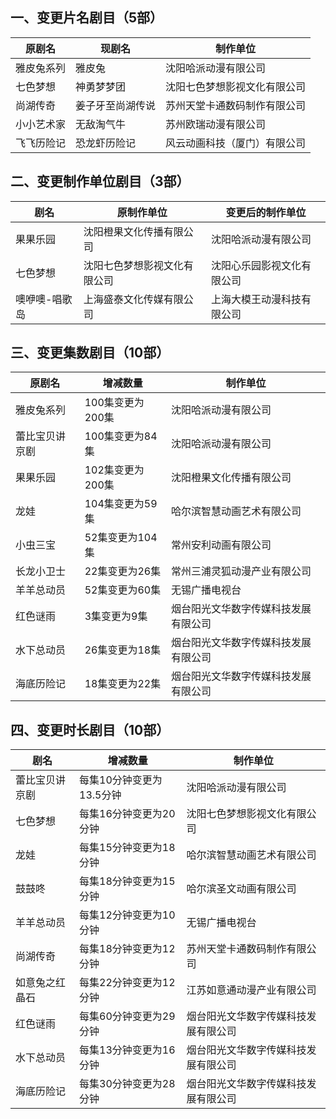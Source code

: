 ## 一、变更片名剧目（5部）
 原剧名 | 现剧名 | 制作单位 
---|---|---
 雅皮兔系列 | 雅皮兔 | 沈阳哈派动漫有限公司 
 七色梦想 | 神勇梦梦团 | 沈阳七色梦想影视文化有限公司 
 尚湖传奇 | 姜子牙至尚湖传说 | 苏州天堂卡通数码制作有限公司 
 小小艺术家 | 无敌淘气牛 | 苏州欧瑞动漫有限公司 
 飞飞历险记 | 恐龙虾历险记 | 风云动画科技（厦门）有限公司 

## 二、变更制作单位剧目（3部）
 剧名 | 原制作单位 | 变更后的制作单位 
---|---|---
 果果乐园 | 沈阳橙果文化传播有限公司 | 沈阳哈派动漫有限公司 
 七色梦想 | 沈阳七色梦想影视文化有限公司 | 沈阳心乐园影视文化有限公司 
 噢咿噢-唱歌岛 | 上海盛泰文化传媒有限公司 | 上海大模王动漫科技有限公司 

## 三、变更集数剧目（10部）
 原剧名 | 增减数量 | 制作单位 
---|---|---
 雅皮兔系列 | 100集变更为200集 | 沈阳哈派动漫有限公司 
 蕾比宝贝讲京剧 | 100集变更为84集 | 沈阳哈派动漫有限公司 
 果果乐园 | 102集变更为200集 | 沈阳橙果文化传播有限公司 
 龙娃 | 104集变更为59集 | 哈尔滨智慧动画艺术有限公司 
 小虫三宝 | 52集变更为104集 | 常州安利动画有限公司 
 长龙小卫士 | 22集变更为26集 | 常州三浦灵狐动漫产业有限公司 
 羊羊总动员 | 52集变更为60集 | 无锡广播电视台 
 红色谜雨 | 3集变更为9集 | 烟台阳光文华数字传媒科技发展有限公司 
 水下总动员 | 26集变更为18集 | 烟台阳光文华数字传媒科技发展有限公司 
 海底历险记 | 18集变更为22集 | 烟台阳光文华数字传媒科技发展有限公司 

## 四、变更时长剧目（10部）
 剧名 | 增减数量 | 制作单位 
---|---|---
 蕾比宝贝讲京剧 | 每集10分钟变更为13.5分钟 | 沈阳哈派动漫有限公司 
 七色梦想 | 每集16分钟变更为20分钟 | 沈阳七色梦想影视文化有限公司 
 龙娃 | 每集15分钟变更为18分钟 | 哈尔滨智慧动画艺术有限公司 
 鼓鼓咚 | 每集18分钟变更为15分钟 | 哈尔滨圣文动画有限公司 
 羊羊总动员 | 每集12分钟变更为10分钟 | 无锡广播电视台 
 尚湖传奇 | 每集18分钟变更为12分钟 | 苏州天堂卡通数码制作有限公司 
 如意兔之红晶石 | 每集22分钟变更为12分钟 | 江苏如意通动漫产业有限公司 
 红色谜雨 | 每集60分钟变更为29分钟 | 烟台阳光文华数字传媒科技发展有限公司 
 水下总动员 | 每集13分钟变更为16分钟 | 烟台阳光文华数字传媒科技发展有限公司 
 海底历险记 | 每集30分钟变更为28分钟 | 烟台阳光文华数字传媒科技发展有限公司 